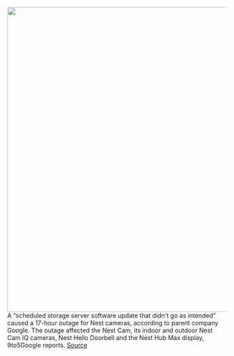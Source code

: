 <img src='https://cdn.vox-cdn.com/thumbor/XQalsyKlOCS15Jc-td-QwlI4RzI=/0x0:2040x1360/1200x800/filters:focal(968x523:1294x849)/cdn.vox-cdn.com/uploads/chorus_image/image/66370768/verge-2017-07-12_13-10-39.0.0.jpg' width='700px' /><br/>
A “scheduled storage server software update that didn't go as intended” caused a 17-hour outage for Nest cameras, according to parent company Google. The outage affected the Nest Cam, its indoor and outdoor Nest Cam IQ cameras, Nest Hello Doorbell and the Nest Hub Max display, 9to5Google reports.
<a href='https://www.theverge.com/2020/2/25/21152534/nest-cameras-outage-google-security'> Source <a/>